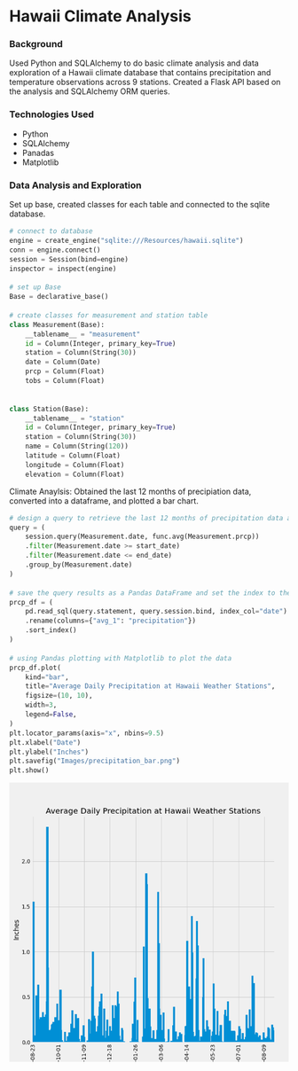 # Hawaii Climate Analysis

### Background
Used Python and SQLAlchemy to do basic climate analysis and data exploration of a Hawaii climate database that contains precipitation and temperature observations across 9 stations. Created a Flask API based on the analysis and SQLAlchemy ORM queries.

### Technologies Used
* Python
* SQLAlchemy
* Panadas
* Matplotlib

### Data Analysis and Exploration
Set up base, created classes for each table and connected to the sqlite database.

```python
# connect to database
engine = create_engine("sqlite:///Resources/hawaii.sqlite")
conn = engine.connect()
session = Session(bind=engine)
inspector = inspect(engine)

# set up Base
Base = declarative_base()

# create classes for measurement and station table
class Measurement(Base):
    __tablename__ = "measurement"
    id = Column(Integer, primary_key=True)
    station = Column(String(30))
    date = Column(Date)
    prcp = Column(Float)
    tobs = Column(Float)


class Station(Base):
    __tablename__ = "station"
    id = Column(Integer, primary_key=True)
    station = Column(String(30))
    name = Column(String(120))
    latitude = Column(Float)
    longitude = Column(Float)
    elevation = Column(Float)
```

Climate Anaylsis: Obtained the last 12 months of precipiation data, converted into a dataframe, and plotted a bar chart.

```python
# design a query to retrieve the last 12 months of precipitation data and plot the results
query = (
    session.query(Measurement.date, func.avg(Measurement.prcp))
    .filter(Measurement.date >= start_date)
    .filter(Measurement.date <= end_date)
    .group_by(Measurement.date)
)

# save the query results as a Pandas DataFrame and set the index to the date column
prcp_df = (
    pd.read_sql(query.statement, query.session.bind, index_col="date")
    .rename(columns={"avg_1": "precipitation"})
    .sort_index()
)

# using Pandas plotting with Matplotlib to plot the data
prcp_df.plot(
    kind="bar",
    title="Average Daily Precipitation at Hawaii Weather Stations",
    figsize=(10, 10),
    width=3,
    legend=False,
)
plt.locator_params(axis="x", nbins=9.5)
plt.xlabel("Date")
plt.ylabel("Inches")
plt.savefig("Images/precipitation_bar.png")
plt.show()
```

![bar](Images/precipitation_bar.png)

